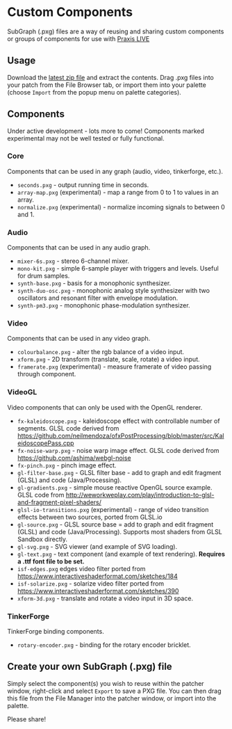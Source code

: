 # Custom Components

SubGraph (.pxg) files are a way of reusing and sharing custom components or groups of components for use with [Praxis LIVE](http://www.praxislive.org)

## Usage

Download the [latest zip file](https://github.com/praxis-live/pxg/archive/master.zip) and extract the contents. Drag .pxg files into your patch from the File Browser tab, or import them into your palette (choose `Import` from the popup menu on palette categories).

## Components

Under active development - lots more to come! Components marked experimental may not be well tested or fully functional.

### Core

Components that can be used in any graph (audio, video, tinkerforge, etc.).

* `seconds.pxg` - output running time in seconds.
* `array-map.pxg` (experimental) - map a range from 0 to 1 to values in an array.
* `normalize.pxg` (experimental) - normalize incoming signals to between 0 and 1.

### Audio

Components that can be used in any audio graph.

* `mixer-6s.pxg` - stereo 6-channel mixer.
* `mono-kit.pxg` - simple 6-sample player with triggers and levels. Useful for drum samples.
* `synth-base.pxg` - basis for a monophonic synthesizer.
* `synth-duo-osc.pxg` - monophonic analog style synthesizer with two oscillators and resonant filter with envelope modulation.
* `synth-pm3.pxg` - monophonic phase-modulation synthesizer.

### Video

Components that can be used in any video graph.

* `colourbalance.pxg` - alter the rgb balance of a video input.
* `xform.pxg` - 2D transform (translate, scale, rotate) a video input.
* `framerate.pxg` (experimental) - measure framerate of video passing through component.

### VideoGL

Video components that can only be used with the OpenGL renderer.

* `fx-kaleidoscope.pxg` - kaleidoscope effect with controllable number of segments. GLSL code derived from https://github.com/neilmendoza/ofxPostProcessing/blob/master/src/KaleidoscopePass.cpp
* `fx-noise-warp.pxg` - noise warp image effect. GLSL code derived from https://github.com/ashima/webgl-noise
* `fx-pinch.pxg` - pinch image effect.
* `gl-filter-base.pxg` - GLSL filter base - add to graph and edit fragment (GLSL) and code (Java/Processing).
* `gl-gradients.pxg` - simple mouse reactive OpenGL source example. GLSL code from http://weworkweplay.com/play/introduction-to-glsl-and-fragment-pixel-shaders/
* `glsl-io-transitions.pxg` (experimental) - range of video transition effects between two sources, ported from GLSL.io
* `gl-source.pxg` - GLSL source base = add to graph and edit fragment (GLSL) and code (Java/Processing). Supports most shaders from GLSL Sandbox directly.
* `gl-svg.pxg` - SVG viewer (and example of SVG loading).
* `gl-text.pxg` - text component (and example of text rendering). **Requires a .ttf font file to be set.**
* `isf-edges.pxg` edges video filter ported from https://www.interactiveshaderformat.com/sketches/184
* `isf-solarize.pxg` - solarize video filter ported from https://www.interactiveshaderformat.com/sketches/390
* `xform-3d.pxg` - translate and rotate a video input in 3D space.

### TinkerForge

TinkerForge binding components.

* `rotary-encoder.pxg` - binding for the rotary encoder bricklet.

## Create your own SubGraph (.pxg) file

Simply select the component(s) you wish to reuse within the patcher window, right-click and select `Export` to save a PXG file. You can then drag this file from the File Manager into the patcher window, or import into the palette.

Please share!
